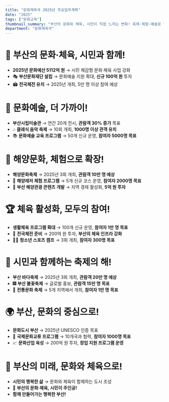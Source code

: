 ```yaml
---
title: "문화체육국 2025년 주요업무계획"
date: "2025"
tags: ["문화교육"]
thumbnail_summary: "부산의 문화와 체육, 시민이 직접 느끼는 변화! 축제·체험·예술로 행복한 도시 완성"
department: "문화체육국"
---
```


# 🎉 부산의 문화·체육, **시민과 함께!**

- **2025년 문화예산 5112억 원** → 시민 체감형 문화·체육 사업 강화
- 🎭 **부산문화재단 설립** → 문화예술 지원 확대, **신규 100억 원** 투자
- 🏟️ **전국체전 유치** → 2025년 개최, 5만 명 이상 참여 예상

# 🎨 문화예술, **더 가까이!**

- **부산시립미술관** → 연간 20개 전시, **관람객 30% 증가** 목표
- 🎶 **클래식 음악 축제** → 10회 개최, **1000명 이상 관객 유치**
- 📚 **문화예술 교육 프로그램** → 50개 신규 운영, **참여자 5000명 목표**

# 🌊 해양문화, **체험으로 확장!**

- **해양문화축제** → 2025년 3회 개최, **관람객 10만 명 예상**
- 🚤 **해양레저 체험 프로그램** → 5개 신규 코스 운영, **참여자 2000명 목표**
- 🌅 **부산 해양관광 콘텐츠 개발** → 지역 경제 활성화, **5억 원 투자**

# 🏆 체육 활성화, **모두의 참여!**

- **생활체육 프로그램 확대** → 100개 신규 운영, **참여자 1만 명 목표**
- 🏅 **전국체전 준비** → 200억 원 투자, **부산의 체육 인프라 강화**
- 🏊‍♂️ **청소년 스포츠 캠프** → 3회 개최, **참여자 300명 목표**

# 🎊 시민과 함께하는 **축제의 해!**

- **부산 바다축제** → 2025년 3회 개최, **관람객 20만 명 예상**
- 🎆 **부산 불꽃축제** → 글로벌 홍보, **관람객 15만 명 목표**
- 🎤 **전통문화 축제** → 5개 지역에서 개최, **참여자 1만 명 목표**

# 🌍 부산, **문화의 중심으로!**

- **문화도시 부산** → 2025년 UNESCO 인증 목표
- 🤝 **국제문화교류 프로그램** → 10개국과 협력, **참여자 1000명 목표**
- 📈 **문화산업 육성** → 200억 원 투자, **창업 지원 프로그램 운영**

# 💪 부산의 미래, **문화와 체육으로!**

- **시민의 행복한 삶** → 문화와 체육이 함께하는 도시 조성
- 🎯 **부산의 문화·체육, 시민이 주인공!**  
- **함께 만들어가는 행복한 부산!**